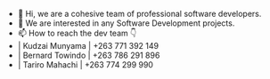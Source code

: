 - 👋 Hi, we are a cohesive team of professional software developers.
- 👀 We are interested in any Software Development projects.
- 📫 How to reach the dev team 👇
-   | Kudzai Munyama | +263 771 392 149 
-   | Bernard Towindo | +263 786 291 896 
-   | Tariro Mahachi  | +263 774 299 990 

  

<!---
greycode-apps/greycode-apps is a ✨ special ✨ repository because its `README.md` (this file) appears on your GitHub profile.
You can click the Preview link to take a look at your changes.
--->

